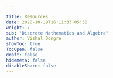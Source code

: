 ```yaml
---

title: Resources
date: 2020-10-19T16:11:33+05:30
weight: 7
sub: "Discrete Mathematics and Algebra"
author: Vishal Dongre
showToc: true
TocOpen: false
draft: false
hidemeta: false
disableShare: false
---
```


